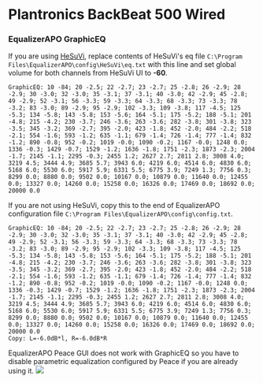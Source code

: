 # Plantronics BackBeat 500 Wired
### EqualizerAPO GraphicEQ
If you are using [HeSuVi](https://sourceforge.net/projects/hesuvi/), replace contents of HeSuVi's eq file `C:\Program Files\EqualizerAPO\config\HeSuVi\eq.txt` with this line and set global volume for both channels from HeSuVi UI to **-60**.
```
GraphicEQ: 10 -84; 20 -2.5; 22 -2.7; 23 -2.7; 25 -2.8; 26 -2.9; 28 -2.9; 30 -3.0; 32 -3.0; 35 -3.1; 37 -3.1; 40 -3.0; 42 -2.9; 45 -2.8; 49 -2.9; 52 -3.1; 56 -3.3; 59 -3.3; 64 -3.3; 68 -3.3; 73 -3.3; 78 -3.2; 83 -3.0; 89 -2.9; 95 -2.9; 102 -3.3; 109 -3.8; 117 -4.5; 125 -5.3; 134 -5.8; 143 -5.8; 153 -5.6; 164 -5.1; 175 -5.2; 188 -5.1; 201 -4.8; 215 -4.2; 230 -3.7; 246 -3.6; 263 -3.6; 282 -3.8; 301 -3.8; 323 -3.5; 345 -3.2; 369 -2.7; 395 -2.0; 423 -1.8; 452 -2.0; 484 -2.2; 518 -2.1; 554 -1.6; 593 -1.2; 635 -1.1; 679 -1.4; 726 -1.4; 777 -1.4; 832 -1.2; 890 -0.8; 952 -0.2; 1019 -0.0; 1090 -0.2; 1167 -0.0; 1248 0.0; 1336 -0.3; 1429 -0.7; 1529 -1.2; 1636 -1.8; 1751 -2.3; 1873 -2.3; 2004 -1.7; 2145 -1.1; 2295 -0.3; 2455 1.2; 2627 2.7; 2811 2.8; 3008 4.0; 3219 4.5; 3444 4.9; 3685 5.7; 3943 6.0; 4219 6.0; 4514 6.0; 4830 6.0; 5168 6.0; 5530 6.0; 5917 5.9; 6331 5.5; 6775 3.9; 7249 1.3; 7756 0.3; 8299 0.0; 8880 0.0; 9502 0.0; 10167 0.0; 10879 0.0; 11640 0.0; 12455 0.0; 13327 0.0; 14260 0.0; 15258 0.0; 16326 0.0; 17469 0.0; 18692 0.0; 20000 0.0
```
If you are not using HeSuVi, copy this to the end of EqualizerAPO configuration file `C:\Program Files\EqualizerAPO\config\config.txt`.
```
GraphicEQ: 10 -84; 20 -2.5; 22 -2.7; 23 -2.7; 25 -2.8; 26 -2.9; 28 -2.9; 30 -3.0; 32 -3.0; 35 -3.1; 37 -3.1; 40 -3.0; 42 -2.9; 45 -2.8; 49 -2.9; 52 -3.1; 56 -3.3; 59 -3.3; 64 -3.3; 68 -3.3; 73 -3.3; 78 -3.2; 83 -3.0; 89 -2.9; 95 -2.9; 102 -3.3; 109 -3.8; 117 -4.5; 125 -5.3; 134 -5.8; 143 -5.8; 153 -5.6; 164 -5.1; 175 -5.2; 188 -5.1; 201 -4.8; 215 -4.2; 230 -3.7; 246 -3.6; 263 -3.6; 282 -3.8; 301 -3.8; 323 -3.5; 345 -3.2; 369 -2.7; 395 -2.0; 423 -1.8; 452 -2.0; 484 -2.2; 518 -2.1; 554 -1.6; 593 -1.2; 635 -1.1; 679 -1.4; 726 -1.4; 777 -1.4; 832 -1.2; 890 -0.8; 952 -0.2; 1019 -0.0; 1090 -0.2; 1167 -0.0; 1248 0.0; 1336 -0.3; 1429 -0.7; 1529 -1.2; 1636 -1.8; 1751 -2.3; 1873 -2.3; 2004 -1.7; 2145 -1.1; 2295 -0.3; 2455 1.2; 2627 2.7; 2811 2.8; 3008 4.0; 3219 4.5; 3444 4.9; 3685 5.7; 3943 6.0; 4219 6.0; 4514 6.0; 4830 6.0; 5168 6.0; 5530 6.0; 5917 5.9; 6331 5.5; 6775 3.9; 7249 1.3; 7756 0.3; 8299 0.0; 8880 0.0; 9502 0.0; 10167 0.0; 10879 0.0; 11640 0.0; 12455 0.0; 13327 0.0; 14260 0.0; 15258 0.0; 16326 0.0; 17469 0.0; 18692 0.0; 20000 0.0
Copy: L=-6.0dB*l, R=-6.0dB*R
```
EqualizerAPO Peace GUI does not work with GraphicEQ so you have to disable parametric equalization configured by Peace if you are already using it.
![](https://raw.githubusercontent.com/jaakkopasanen/AutoEq/master/results/Innerfidelity%202017/innerfidelity/onear/Plantronics%20BackBeat%20500%20Wired/Plantronics%20BackBeat%20500%20Wired.png)
